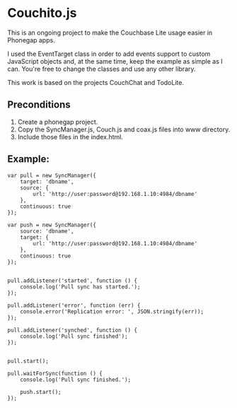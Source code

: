 # Couchito.js

This is an ongoing project to make the Couchbase Lite usage easier in Phonegap apps.

I used the EventTarget class in order to add events support to custom JavaScript objects and, at
the same time, keep the example as simple as I can. You're free to change the classes and use any 
other library.

This work is based on the projects CouchChat and TodoLite.


## Preconditions

1. Create a phonegap project.
2. Copy the SyncManager.js, Couch.js and coax.js files into www directory.
3. Include those files in the index.html.


## Example:

```
var pull = new SyncManager({ 
	target: 'dbname', 
	source: { 
		url: 'http://user:password@192.168.1.10:4984/dbname'
	}, 
	continuous: true 
});

var push = new SyncManager({ 
	source: 'dbname', 
	target: { 
		url: 'http://user:password@192.168.1.10:4984/dbname'
	}, 
	continuous: true 
});


pull.addListener('started', function () {
	console.log('Pull sync has started.');
});

pull.addListener('error', function (err) {
	console.error('Replication error: ', JSON.stringify(err));
});

pull.addListener('synched', function () {
	console.log('Pull sync finished');
});


pull.start();

pull.waitForSync(function () { 
	console.log('Pull sync finished.');

	push.start();
});
```
